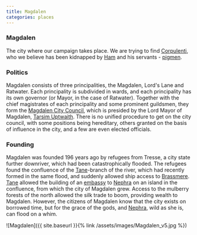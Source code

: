 ```yaml
---
title: Magdalen
categories: places
---
```


### Magdalen

The city where our campaign takes place. We are trying to find [Corpulenti](GiacomoCorpulenti), who we believe has been kidnapped by [Ham](Ham) and his servants - [pigmen](pigmen).

### Politics

Magdalen consists of three principalities, the Magdalen, Lord's Lane and Ratwater. Each principality is subdivided in wards, and each principality has its own governor (or Mayor, in the case of Ratwater). Together with the chief magistrates of each principality and some prominent guildsmen, they form the [Magdalen City Council](CityCouncil), which is presided by the Lord Mayor of Magdalen, [Tarsim Uptwaith](TarsimUptwaith). There is no unified procedure to get on the city council, with some positions being hereditary, others granted on the basis of influence in the city, and a few are even elected officials.


### Founding

Magdalen was founded 196 years ago by refugees from Tresse, a city state further downriver, which had been catastrophically flooded. The refugees found the confluence of the [Tane](Tane)-branch of the river, which had recently formed in the same flood, and suddenly allowed ship access to [Brassmere](Brassmere). [Tane](Tane) allowed the building of an [embassy](CourtoftheRiverGoddess) to [Nephra](Nephra) on an island in the confluence, from which the city of Magdalen grew. Access to the mulberry forests of the north allowed the silk trade to boom, providing wealth to Magdalen. However, the citizens of Magdalen know that the city exists on borrowed time, but for the grace of the gods, and [Nephra](Nephra), wild as she is, can flood on a whim.


![Magdalen]({{ site.baseurl }}{% link /assets/images/Magdalen_v5.jpg %})




